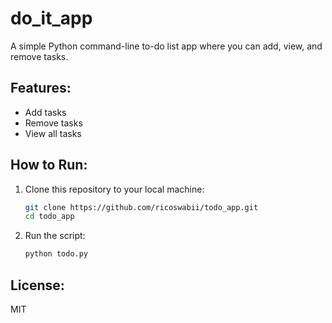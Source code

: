 # do_it_app

A simple Python command-line to-do list app where you can add, view, and remove tasks.

## Features:
- Add tasks
- Remove tasks
- View all tasks

## How to Run:
1. Clone this repository to your local machine:

   ```bash
   git clone https://github.com/ricoswabii/todo_app.git
   cd todo_app
   ```

2. Run the script:

   ```bash
   python todo.py
   ```

## License:
MIT

